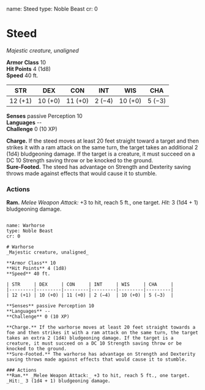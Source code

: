 name: Steed
type: Noble Beast
cr: 0

# Steed 
_Majestic creature, unaligned_

**Armor Class** 10    
**Hit Points** 4 (1d8)    
**Speed** 40 ft. 

| STR     | DEX     | CON     | INT     | WIS     | CHA     |
|---------|---------|---------|---------|---------|---------|
| 12 (+1) | 10 (+0) | 11 (+0) | 2 (−4)  | 10 (+0) | 5 (−3)  |  

**Senses** passive Perception 10    
**Languages** --    
**Challenge** 0 (10 XP) 

**Charge.** If the steed moves at least 20 feet straight toward a target and then strikes it with a ram attack on the same turn, the target takes an additional 2 (1d4) bludgeoning damage. If the target is a creature, it must succeed on a DC 10 Strength saving throw or be knocked to the ground.    
**Sure-Footed.** The steed has advantage on Strength and Dexterity saving throws made against effects that would cause it to stumble. 

### Actions 
**Ram.** _Melee Weapon Attack:_ +3 to hit, reach 5 ft., one target. _Hit:_ 3 (1d4 + 1) bludgeoning damage.
```

name: Warhorse
type: Noble Beast
cr: 0

# Warhorse 
_Majestic creature, unaligned_

**Armor Class** 10    
**Hit Points** 4 (1d8)    
**Speed** 40 ft. 

| STR     | DEX     | CON     | INT     | WIS     | CHA     |
|---------|---------|---------|---------|---------|---------|
| 12 (+1) | 10 (+0) | 11 (+0) | 2 (−4)  | 10 (+0) | 5 (−3)  |  

**Senses** passive Perception 10    
**Languages** --    
**Challenge** 0 (10 XP) 

**Charge.** If the warhorse moves at least 20 feet straight towards a foe and then strikes it with a ram attack on the same turn, the target takes an extra 2 (1d4) bludgeoning damage. If the target is a creature, it must succeed on a DC 10 Strength saving throw or be knocked to the ground.    
**Sure-Footed.** The warhorse has advantage on Strength and Dexterity saving throws made against effects that would cause it to stumble. 

### Actions 
**Ram.** _Melee Weapon Attack:_ +3 to hit, reach 5 ft., one target. _Hit:_ 3 (1d4 + 1) bludgeoning damage.